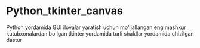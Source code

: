 # Python_tkinter_canvas
Python yordamida GUI ilovalar yaratish uchun mo'ljallangan eng mashxur kutubxonalardan bo'lgan tkinter yordamida turli shakllar yordamida chizilgan dastur
